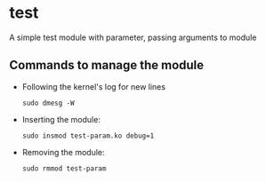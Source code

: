 # test

A simple test module with parameter, passing arguments to module

## Commands to manage the module

- Following the kernel's log for new lines
  ~~~
  sudo dmesg -W
  ~~~
- Inserting the module:
  ~~~
  sudo insmod test-param.ko debug=1
  ~~~
- Removing the module:
  ~~~
  sudo rmmod test-param
  ~~~

